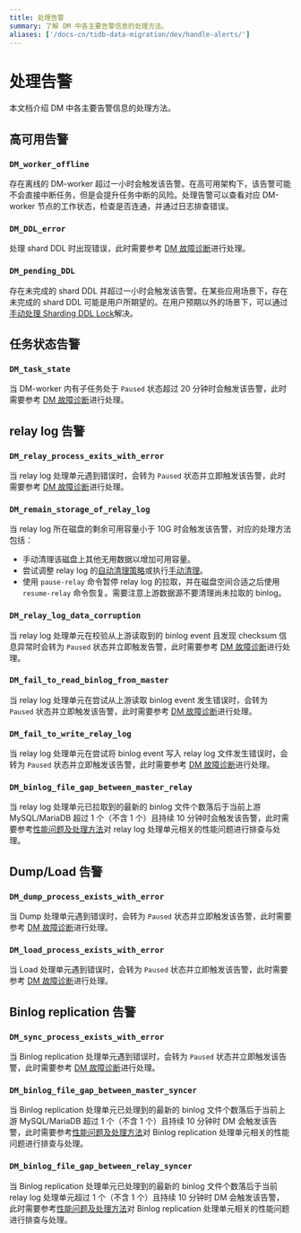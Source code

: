 ```yaml
---
title: 处理告警
summary: 了解 DM 中各主要告警信息的处理方法。
aliases: ['/docs-cn/tidb-data-migration/dev/handle-alerts/']
---
```


# 处理告警

本文档介绍 DM 中各主要告警信息的处理方法。

## 高可用告警

### `DM_worker_offline`

存在离线的 DM-worker 超过一小时会触发该告警。在高可用架构下，该告警可能不会直接中断任务，但是会提升任务中断的风险。处理告警可以查看对应 DM-worker 节点的工作状态，检查是否连通，并通过日志排查错误。

### `DM_DDL_error`

处理 shard DDL 时出现错误，此时需要参考 [DM 故障诊断](error-handling.md#dm-故障诊断)进行处理。

### `DM_pending_DDL`

存在未完成的 shard DDL 并超过一小时会触发该告警。在某些应用场景下，存在未完成的 shard DDL 可能是用户所期望的。在用户预期以外的场景下，可以通过[手动处理 Sharding DDL Lock](manually-handling-sharding-ddl-locks.md)解决。

## 任务状态告警

### `DM_task_state`

当 DM-worker 内有子任务处于 `Paused` 状态超过 20 分钟时会触发该告警，此时需要参考 [DM 故障诊断](error-handling.md#dm-故障诊断)进行处理。

## relay log 告警

### `DM_relay_process_exits_with_error`

当 relay log 处理单元遇到错误时，会转为 `Paused` 状态并立即触发该告警，此时需要参考 [DM 故障诊断](error-handling.md#dm-故障诊断)进行处理。

### `DM_remain_storage_of_relay_log`

当 relay log 所在磁盘的剩余可用容量小于 10G 时会触发该告警，对应的处理方法包括：

- 手动清理该磁盘上其他无用数据以增加可用容量。
- 尝试调整 relay log 的[自动清理策略](relay-log.md#自动数据清理)或执行[手动清理](relay-log.md#手动数据清理)。
- 使用 `pause-relay` 命令暂停 relay log 的拉取，并在磁盘空间合适之后使用 `resume-relay` 命令恢复。需要注意上游数据源不要清理尚未拉取的 binlog。

### `DM_relay_log_data_corruption`

当 relay log 处理单元在校验从上游读取到的 binlog event 且发现 checksum 信息异常时会转为 `Paused` 状态并立即触发告警，此时需要参考 [DM 故障诊断](error-handling.md#dm-故障诊断)进行处理。

### `DM_fail_to_read_binlog_from_master`

当 relay log 处理单元在尝试从上游读取 binlog event 发生错误时，会转为 `Paused` 状态并立即触发该告警，此时需要参考 [DM 故障诊断](error-handling.md#dm-故障诊断)进行处理。

### `DM_fail_to_write_relay_log`

当 relay log 处理单元在尝试将 binlog event 写入 relay log 文件发生错误时，会转为 `Paused` 状态并立即触发该告警，此时需要参考 [DM 故障诊断](error-handling.md#dm-故障诊断)进行处理。

### `DM_binlog_file_gap_between_master_relay`

当 relay log 处理单元已拉取到的最新的 binlog 文件个数落后于当前上游 MySQL/MariaDB 超过 1 个（不含 1 个）且持续 10 分钟时会触发该告警，此时需要参考[性能问题及处理方法](handle-performance-issues.md)对 relay log 处理单元相关的性能问题进行排查与处理。

## Dump/Load 告警

### `DM_dump_process_exists_with_error`

当 Dump 处理单元遇到错误时，会转为 `Paused` 状态并立即触发该告警，此时需要参考 [DM 故障诊断](error-handling.md#dm-故障诊断)进行处理。

### `DM_load_process_exists_with_error`

当 Load 处理单元遇到错误时，会转为 `Paused` 状态并立即触发该告警，此时需要参考 [DM 故障诊断](error-handling.md#dm-故障诊断)进行处理。

## Binlog replication 告警

### `DM_sync_process_exists_with_error`

当 Binlog replication 处理单元遇到错误时，会转为 `Paused` 状态并立即触发该告警，此时需要参考 [DM 故障诊断](error-handling.md#dm-故障诊断)进行处理。

### `DM_binlog_file_gap_between_master_syncer`

当 Binlog replication 处理单元已处理到的最新的 binlog 文件个数落后于当前上游 MySQL/MariaDB 超过 1 个（不含 1 个）且持续 10 分钟时 DM 会触发该告警，此时需要参考[性能问题及处理方法](handle-performance-issues.md)对 Binlog replication 处理单元相关的性能问题进行排查与处理。

### `DM_binlog_file_gap_between_relay_syncer`

当 Binlog replication 处理单元已处理到的最新的 binlog 文件个数落后于当前 relay log 处理单元超过 1 个（不含 1 个）且持续 10 分钟时 DM 会触发该告警，此时需要参考[性能问题及处理方法](handle-performance-issues.md)对 Binlog replication 处理单元相关的性能问题进行排查与处理。
